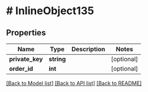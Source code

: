 # # InlineObject135

## Properties

Name | Type | Description | Notes
------------ | ------------- | ------------- | -------------
**private_key** | **string** |  | [optional]
**order_id** | **int** |  | [optional]

[[Back to Model list]](../../README.md#models) [[Back to API list]](../../README.md#endpoints) [[Back to README]](../../README.md)
